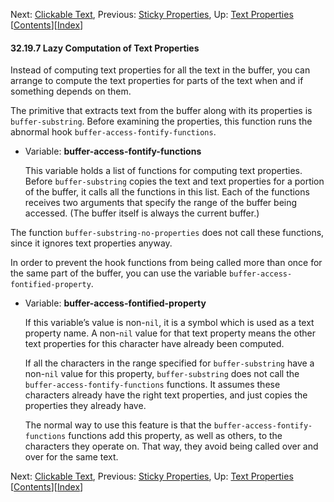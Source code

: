 <!-- This is the GNU Emacs Lisp Reference Manual
corresponding to Emacs version 27.2.

Copyright (C) 1990-1996, 1998-2021 Free Software Foundation,
Inc.

Permission is granted to copy, distribute and/or modify this document
under the terms of the GNU Free Documentation License, Version 1.3 or
any later version published by the Free Software Foundation; with the
Invariant Sections being "GNU General Public License," with the
Front-Cover Texts being "A GNU Manual," and with the Back-Cover
Texts as in (a) below.  A copy of the license is included in the
section entitled "GNU Free Documentation License."

(a) The FSF's Back-Cover Text is: "You have the freedom to copy and
modify this GNU manual.  Buying copies from the FSF supports it in
developing GNU and promoting software freedom." -->

<!-- Created by GNU Texinfo 6.7, http://www.gnu.org/software/texinfo/ -->

Next: [Clickable Text](Clickable-Text.html), Previous: [Sticky Properties](Sticky-Properties.html), Up: [Text Properties](Text-Properties.html)   \[[Contents](index.html#SEC_Contents "Table of contents")]\[[Index](Index.html "Index")]

#### 32.19.7 Lazy Computation of Text Properties

Instead of computing text properties for all the text in the buffer, you can arrange to compute the text properties for parts of the text when and if something depends on them.

The primitive that extracts text from the buffer along with its properties is `buffer-substring`. Before examining the properties, this function runs the abnormal hook `buffer-access-fontify-functions`.

*   Variable: **buffer-access-fontify-functions**

    This variable holds a list of functions for computing text properties. Before `buffer-substring` copies the text and text properties for a portion of the buffer, it calls all the functions in this list. Each of the functions receives two arguments that specify the range of the buffer being accessed. (The buffer itself is always the current buffer.)

The function `buffer-substring-no-properties` does not call these functions, since it ignores text properties anyway.

In order to prevent the hook functions from being called more than once for the same part of the buffer, you can use the variable `buffer-access-fontified-property`.

*   Variable: **buffer-access-fontified-property**

    If this variable’s value is non-`nil`, it is a symbol which is used as a text property name. A non-`nil` value for that text property means the other text properties for this character have already been computed.

    If all the characters in the range specified for `buffer-substring` have a non-`nil` value for this property, `buffer-substring` does not call the `buffer-access-fontify-functions` functions. It assumes these characters already have the right text properties, and just copies the properties they already have.

    The normal way to use this feature is that the `buffer-access-fontify-functions` functions add this property, as well as others, to the characters they operate on. That way, they avoid being called over and over for the same text.

Next: [Clickable Text](Clickable-Text.html), Previous: [Sticky Properties](Sticky-Properties.html), Up: [Text Properties](Text-Properties.html)   \[[Contents](index.html#SEC_Contents "Table of contents")]\[[Index](Index.html "Index")]
